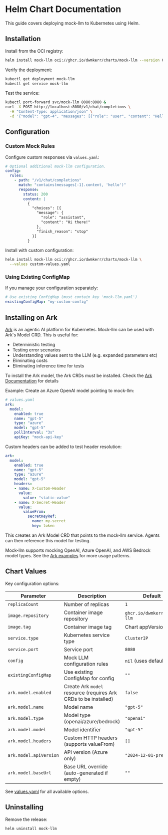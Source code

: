 # Helm Chart Documentation

This guide covers deploying mock-llm to Kubernetes using Helm.

## Installation

Install from the OCI registry:

```bash
helm install mock-llm oci://ghcr.io/dwmkerr/charts/mock-llm --version 0.1.8
```

Verify the deployment:

```bash
kubectl get deployment mock-llm
kubectl get service mock-llm
```

Test the service:

```bash
kubectl port-forward svc/mock-llm 8080:8080 &
curl -X POST http://localhost:8080/v1/chat/completions \
  -H "Content-Type: application/json" \
  -d '{"model": "gpt-4", "messages": [{"role": "user", "content": "Hello"}]}'
```

## Configuration

### Custom Mock Rules

Configure custom responses via `values.yaml`:

```yaml
# Optional additional mock-llm configuration.
config:
  rules:
    - path: "/v1/chat/completions"
      match: "contains(messages[-1].content, 'hello')"
      response:
        status: 200
        content: |
          {
            "choices": [{
              "message": {
                "role": "assistant",
                "content": "Hi there!"
              },
              "finish_reason": "stop"
            }]
          }
```

Install with custom configuration:

```bash
helm install mock-llm oci://ghcr.io/dwmkerr/charts/mock-llm \
  --values custom-values.yaml
```

### Using Existing ConfigMap

If you manage your configuration separately:

```yaml
# Use existing ConfigMap (must contain key 'mock-llm.yaml')
existingConfigMap: "my-custom-config"
```

## Installing on Ark

[Ark](https://github.com/mckinsey/agents-at-scale-ark) is an agentic AI platform for Kubernetes. Mock-llm can be used with Ark's Model CRD. This is useful for:

- Deterministic testing
- Testing error scenarios
- Understanding values sent to the LLM (e.g. expanded parameters etc)
- Eliminating costs
- Eliminating inference time for tests

To install the Ark model, the Ark CRDs must be installed. Check the [Ark Documentation](https://mckinsey.github.io/agents-at-scale-ark/) for details

Example: Create an Azure OpenAI model pointing to mock-llm:

```yaml
# values.yaml
ark:
  model:
    enabled: true
    name: "gpt-5"
    type: "azure"
    model: "gpt-5"
    pollInterval: "3s"
    apiKey: "mock-api-key"
```

Custom headers can be added to test header resolution:

```yaml
ark:
  model:
    enabled: true
    name: "gpt-5"
    type: "azure"
    model: "gpt-5"
    headers:
    - name: X-Custom-Header
      value:
        value: "static-value"
    - name: X-Secret-Header
      value:
        valueFrom:
          secretKeyRef:
            name: my-secret
            key: token
```

This creates an Ark Model CRD that points to the mock-llm service. Agents can then reference this model for testing.

Mock-llm supports mocking OpenAI, Azure OpenAI, and AWS Bedrock model types. See the [Ark examples](https://github.com/mckinsey/agents-at-scale/tree/main/tests) for more usage patterns.

## Chart Values

Key configuration options:

| Parameter | Description | Default |
|-----------|-------------|---------|
| `replicaCount` | Number of replicas | `1` |
| `image.repository` | Container image repository | `ghcr.io/dwmkerr/mock-llm` |
| `image.tag` | Container image tag | Chart appVersion |
| `service.type` | Kubernetes service type | `ClusterIP` |
| `service.port` | Service port | `8080` |
| `config` | Mock LLM configuration rules | `nil` (uses defaults) |
| `existingConfigMap` | Use existing ConfigMap for config | `""` |
| `ark.model.enabled` | Create Ark `model` resource (requires Ark CRDs to be installed) | `false` |
| `ark.model.name` | Model name | `"gpt-5"` |
| `ark.model.type` | Model type (openai/azure/bedrock) | `"openai"` |
| `ark.model.model` | Model identifier | `"gpt-5"` |
| `ark.model.headers` | Custom HTTP headers (supports valueFrom) | `[]` |
| `ark.model.apiVersion` | API version (Azure only) | `"2024-12-01-preview"` |
| `ark.model.baseUrl` | Base URL override (auto-generated if empty) | `""` |

See [values.yaml](../chart/values.yaml) for all available options.

## Uninstalling

Remove the release:

```bash
helm uninstall mock-llm
```
